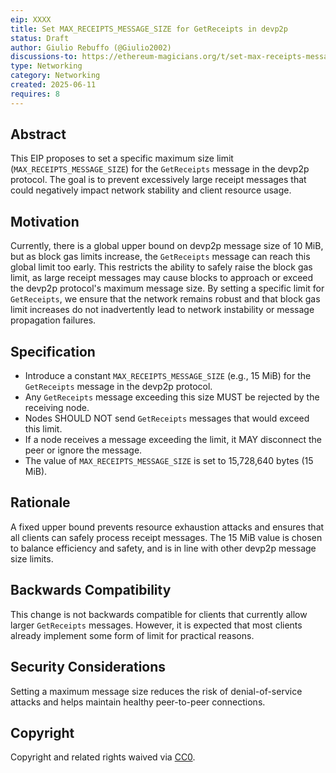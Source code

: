 ```yaml
---
eip: XXXX
title: Set MAX_RECEIPTS_MESSAGE_SIZE for GetReceipts in devp2p
status: Draft
author: Giulio Rebuffo (@Giulio2002)
discussions-to: https://ethereum-magicians.org/t/set-max-receipts-message-size/24511
type: Networking
category: Networking
created: 2025-06-11
requires: 8
---
```


## Abstract

This EIP proposes to set a specific maximum size limit (`MAX_RECEIPTS_MESSAGE_SIZE`) for the `GetReceipts` message in the devp2p protocol. The goal is to prevent excessively large receipt messages that could negatively impact network stability and client resource usage.

## Motivation

Currently, there is a global upper bound on devp2p message size of 10 MiB, but as block gas limits increase, the `GetReceipts` message can reach this global limit too early. This restricts the ability to safely raise the block gas limit, as large receipt messages may cause blocks to approach or exceed the devp2p protocol's maximum message size. By setting a specific limit for `GetReceipts`, we ensure that the network remains robust and that block gas limit increases do not inadvertently lead to network instability or message propagation failures.

## Specification

- Introduce a constant `MAX_RECEIPTS_MESSAGE_SIZE` (e.g., 15 MiB) for the `GetReceipts` message in the devp2p protocol.
- Any `GetReceipts` message exceeding this size MUST be rejected by the receiving node.
- Nodes SHOULD NOT send `GetReceipts` messages that would exceed this limit.
- If a node receives a message exceeding the limit, it MAY disconnect the peer or ignore the message.
- The value of `MAX_RECEIPTS_MESSAGE_SIZE` is set to 15,728,640 bytes (15 MiB).

## Rationale

A fixed upper bound prevents resource exhaustion attacks and ensures that all clients can safely process receipt messages. The 15 MiB value is chosen to balance efficiency and safety, and is in line with other devp2p message size limits.

## Backwards Compatibility

This change is not backwards compatible for clients that currently allow larger `GetReceipts` messages. However, it is expected that most clients already implement some form of limit for practical reasons.

## Security Considerations

Setting a maximum message size reduces the risk of denial-of-service attacks and helps maintain healthy peer-to-peer connections.

## Copyright

Copyright and related rights waived via [CC0](../LICENSE.md).
